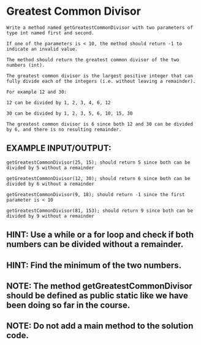 # Greatest Common Divisor

    Write a method named getGreatestCommonDivisor with two parameters of type int named first and second.

    If one of the parameters is < 10, the method should return -1 to indicate an invalid value.

    The method should return the greatest common divisor of the two numbers (int).

    The greatest common divisor is the largest positive integer that can fully divide each of the integers (i.e. without leaving a remainder).

    For example 12 and 30:

    12 can be divided by 1, 2, 3, 4, 6, 12

    30 can be divided by 1, 2, 3, 5, 6, 10, 15, 30

    The greatest common divisor is 6 since both 12 and 30 can be divided by 6, and there is no resulting remainder.

## EXAMPLE INPUT/OUTPUT:

    getGreatestCommonDivisor(25, 15); should return 5 since both can be divided by 5 without a remainder

    getGreatestCommonDivisor(12, 30); should return 6 since both can be divided by 6 without a remainder

    getGreatestCommonDivisor(9, 18); should return -1 since the first parameter is < 10

    getGreatestCommonDivisor(81, 153); should return 9 since both can be divided by 9 without a remainder

## HINT: Use a while or a for loop and check if both numbers can be divided without a remainder.

## HINT: Find the minimum of the two numbers.

## NOTE: The method getGreatestCommonDivisor​ should be defined as public static like we have been doing so far in the course.

## NOTE: Do not add a main method to the solution code.
